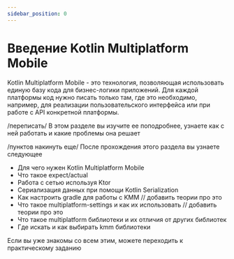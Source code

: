 ```yaml
---
sidebar_position: 0
---
```


# Введение Kotlin Multiplatform Mobile

Kotlin Multiplatform Mobile - это технология, позволяющая использовать единую базу кода для бизнес-логики приложений. Для каждой платформы код нужно писать только там, где это необходимо, например, для реализации пользовательского интерфейса или при работе с API конкретной платформы.

/переписать/ В этом разделе вы изучите ее поподробнее, узнаете как с ней работать и какие проблемы она решает


/пунктов накинуть еще/
После прохождения этого раздела вы узнаете следующее
- Для чего нужен Kotlin Multiplatform Mobile
- Что такое expect/actual
- Работа с сетью используя Ktor
- Сериализация данных при помощи Kotlin Serialization
- Как настроить gradle для работы с KMM // добавить теории про это
- Что такое multiplatform-settings и как их использовать // добавить теории про это
- Что такое multiplatform библиотеки и их отличия от других библиотек
- Где искать и как выбирать kmm библиотеки

Если вы уже знакомы со всем этим, можете переходить к практическому заданию
